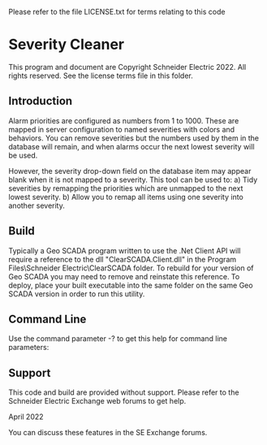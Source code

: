 Please refer to the file LICENSE.txt for terms relating to this code

Severity Cleaner
================
This program and document are Copyright Schneider Electric 2022. All rights reserved. See the license 
terms file in this folder.

Introduction
------------
Alarm priorities are configured as numbers from 1 to 1000. These are mapped in server configuration
to named severities with colors and behaviors. You can remove severities but the numbers used by
them in the database will remain, and when alarms occur the next lowest severity will be used.

However, the severity drop-down field on the database item may appear blank when it is not mapped to a
severity. This tool can be used to:
a) Tidy severities by remapping the priorities which are unmapped to the next lowest severity.
b) Allow you to remap all items using one severity into another severity.

Build
-----
Typically a Geo SCADA program written to use the .Net Client API will require a reference to the dll
"ClearSCADA.Client.dll" in the Program Files\Schneider Electric\ClearSCADA folder. To rebuild for your
version of Geo SCADA you may need to remove and reinstate this reference. To deploy, place your built
executable into the same folder on the same Geo SCADA version in order to run this utility.

Command Line
-------------
Use the command parameter -? to get this help for command line parameters:

Support
-------
This code and build are provided without support. Please refer to the Schneider Electric Exchange web forums 
to get help.

April 2022

You can discuss these features in the SE Exchange forums.
